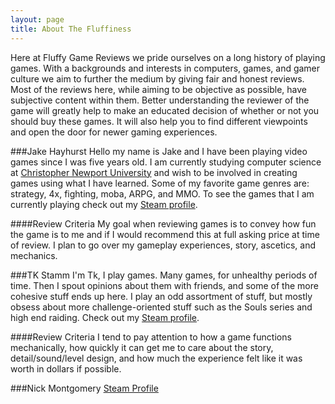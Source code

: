 ```yaml
---
layout: page
title: About The Fluffiness
---
```


Here at Fluffy Game Reviews we pride ourselves on a long history of playing games. With a backgrounds and interests in computers, games, and gamer culture we aim to further the medium by giving fair and honest reviews. Most of the reviews here, while aiming to be objective as possible, have subjective content within them. Better understanding the reviewer of the game will greatly help to make an educated decision of whether or not you should buy these games. It will also help you to find different viewpoints and open the door for newer gaming experiences.

###Jake Hayhurst
Hello my name is Jake and I have been playing video games since I was five years old. I am currently studying computer science at [Christopher Newport University](http://cnu.edu) and wish to be involved in creating games using what I have learned. Some of my favorite game genres are: strategy, 4x, fighting, moba, ARPG, and MMO. To see the games that I am currently playing check out my [Steam profile](http://steamcommunity.com/id/LFP/).

####Review Criteria 
My goal when reviewing games is to convey how fun the game is to me and if I would recommend this at full asking price at time of review. I plan to go over my gameplay experiences, story, ascetics, and mechanics. 

###TK Stamm
I'm Tk, I play games.  Many games, for unhealthy periods of time.  Then I spout opinions about them with friends, and some of the more cohesive stuff ends up here.  I play an odd assortment of stuff, but mostly obsess about more challenge-oriented stuff such as the Souls series and high end raiding. Check out my [Steam profile](http://steamcommunity.com/profiles/76561198033602993/).

####Review Criteria
I tend to pay attention to how a game functions mechanically, how quickly it can get me to care about the story, detail/sound/level design, and how much the experience felt like it was worth in dollars if possible.

###Nick Montgomery
[Steam Profile](http://steamcommunity.com/profiles/76561198059887910)